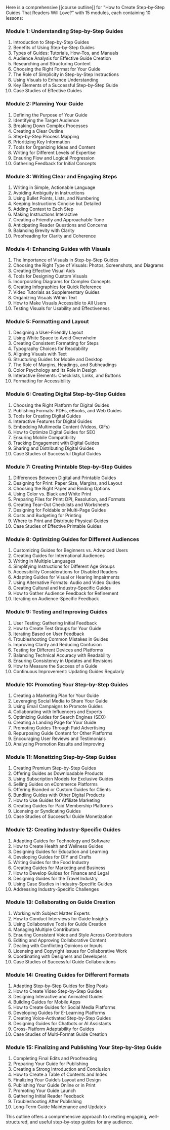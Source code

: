 Here is a comprehensive [[course outline]] for "How to Create Step-by-Step Guides That Readers Will Love?" with 15 modules, each containing 10 lessons:

### Module 1: Understanding Step-by-Step Guides
1. Introduction to Step-by-Step Guides
2. Benefits of Using Step-by-Step Guides
3. Types of Guides: Tutorials, How-Tos, and Manuals
4. Audience Analysis for Effective Guide Creation
5. Researching and Structuring Content
6. Choosing the Right Format for Your Guide
7. The Role of Simplicity in Step-by-Step Instructions
8. Using Visuals to Enhance Understanding
9. Key Elements of a Successful Step-by-Step Guide
10. Case Studies of Effective Guides

### Module 2: Planning Your Guide
1. Defining the Purpose of Your Guide
2. Identifying the Target Audience
3. Breaking Down Complex Processes
4. Creating a Clear Outline
5. Step-by-Step Process Mapping
6. Prioritizing Key Information
7. Tools for Organizing Ideas and Content
8. Writing for Different Levels of Expertise
9. Ensuring Flow and Logical Progression
10. Gathering Feedback for Initial Concepts

### Module 3: Writing Clear and Engaging Steps
1. Writing in Simple, Actionable Language
2. Avoiding Ambiguity in Instructions
3. Using Bullet Points, Lists, and Numbering
4. Keeping Instructions Concise but Detailed
5. Adding Context to Each Step
6. Making Instructions Interactive
7. Creating a Friendly and Approachable Tone
8. Anticipating Reader Questions and Concerns
9. Balancing Brevity with Clarity
10. Proofreading for Clarity and Coherence

### Module 4: Enhancing Guides with Visuals
1. The Importance of Visuals in Step-by-Step Guides
2. Choosing the Right Type of Visuals: Photos, Screenshots, and Diagrams
3. Creating Effective Visual Aids
4. Tools for Designing Custom Visuals
5. Incorporating Diagrams for Complex Concepts
6. Creating Infographics for Quick Reference
7. Video Tutorials as Supplementary Guides
8. Organizing Visuals Within Text
9. How to Make Visuals Accessible to All Users
10. Testing Visuals for Usability and Effectiveness

### Module 5: Formatting and Layout
1. Designing a User-Friendly Layout
2. Using White Space to Avoid Overwhelm
3. Creating Consistent Formatting for Steps
4. Typography Choices for Readability
5. Aligning Visuals with Text
6. Structuring Guides for Mobile and Desktop
7. The Role of Margins, Headings, and Subheadings
8. Color Psychology and Its Role in Design
9. Interactive Elements: Checklists, Links, and Buttons
10. Formatting for Accessibility

### Module 6: Creating Digital Step-by-Step Guides
1. Choosing the Right Platform for Digital Guides
2. Publishing Formats: PDFs, eBooks, and Web Guides
3. Tools for Creating Digital Guides
4. Interactive Features for Digital Guides
5. Embedding Multimedia Content (Videos, GIFs)
6. How to Optimize Digital Guides for SEO
7. Ensuring Mobile Compatibility
8. Tracking Engagement with Digital Guides
9. Sharing and Distributing Digital Guides
10. Case Studies of Successful Digital Guides

### Module 7: Creating Printable Step-by-Step Guides
1. Differences Between Digital and Printable Guides
2. Designing for Print: Paper Size, Margins, and Layout
3. Choosing the Right Paper and Binding Options
4. Using Color vs. Black and White Print
5. Preparing Files for Print: DPI, Resolution, and Formats
6. Creating Tear-Out Checklists and Worksheets
7. Designing for Foldable or Multi-Page Guides
8. Costs and Budgeting for Printing
9. Where to Print and Distribute Physical Guides
10. Case Studies of Effective Printable Guides

### Module 8: Optimizing Guides for Different Audiences
1. Customizing Guides for Beginners vs. Advanced Users
2. Creating Guides for International Audiences
3. Writing in Multiple Languages
4. Simplifying Instructions for Different Age Groups
5. Accessibility Considerations for Disabled Readers
6. Adapting Guides for Visual or Hearing Impairments
7. Using Alternative Formats: Audio and Video Guides
8. Creating Cultural and Industry-Specific Guides
9. How to Gather Audience Feedback for Refinement
10. Iterating on Audience-Specific Feedback

### Module 9: Testing and Improving Guides
1. User Testing: Gathering Initial Feedback
2. How to Create Test Groups for Your Guide
3. Iterating Based on User Feedback
4. Troubleshooting Common Mistakes in Guides
5. Improving Clarity and Reducing Confusion
6. Testing for Different Devices and Platforms
7. Balancing Technical Accuracy with Readability
8. Ensuring Consistency in Updates and Revisions
9. How to Measure the Success of a Guide
10. Continuous Improvement: Updating Guides Regularly

### Module 10: Promoting Your Step-by-Step Guides
1. Creating a Marketing Plan for Your Guide
2. Leveraging Social Media to Share Your Guide
3. Using Email Campaigns to Promote Guides
4. Collaborating with Influencers and Experts
5. Optimizing Guides for Search Engines (SEO)
6. Creating a Landing Page for Your Guide
7. Promoting Guides Through Paid Advertising
8. Repurposing Guide Content for Other Platforms
9. Encouraging User Reviews and Testimonials
10. Analyzing Promotion Results and Improving

### Module 11: Monetizing Step-by-Step Guides
1. Creating Premium Step-by-Step Guides
2. Offering Guides as Downloadable Products
3. Using Subscription Models for Exclusive Guides
4. Selling Guides on eCommerce Platforms
5. Offering Branded or Custom Guides for Clients
6. Bundling Guides with Other Digital Products
7. How to Use Guides for Affiliate Marketing
8. Creating Guides for Paid Membership Platforms
9. Licensing or Syndicating Guides
10. Case Studies of Successful Guide Monetization

### Module 12: Creating Industry-Specific Guides
1. Adapting Guides for Technology and Software
2. How to Create Health and Wellness Guides
3. Designing Guides for Education and Learning
4. Developing Guides for DIY and Crafts
5. Writing Guides for the Food Industry
6. Creating Guides for Marketing and Business
7. How to Develop Guides for Finance and Legal
8. Designing Guides for the Travel Industry
9. Using Case Studies in Industry-Specific Guides
10. Addressing Industry-Specific Challenges

### Module 13: Collaborating on Guide Creation
1. Working with Subject Matter Experts
2. How to Conduct Interviews for Guide Insights
3. Using Collaborative Tools for Guide Creation
4. Managing Multiple Contributors
5. Ensuring Consistent Voice and Style Across Contributors
6. Editing and Approving Collaborative Content
7. Dealing with Conflicting Opinions or Inputs
8. Licensing and Copyright Issues for Collaborative Work
9. Coordinating with Designers and Developers
10. Case Studies of Successful Guide Collaborations

### Module 14: Creating Guides for Different Formats
1. Adapting Step-by-Step Guides for Blog Posts
2. How to Create Video Step-by-Step Guides
3. Designing Interactive and Animated Guides
4. Building Guides for Mobile Apps
5. How to Create Guides for Social Media Platforms
6. Developing Guides for E-Learning Platforms
7. Creating Voice-Activated Step-by-Step Guides
8. Designing Guides for Chatbots or AI Assistants
9. Cross-Platform Adaptability for Guides
10. Case Studies of Multi-Format Guide Creation

### Module 15: Finalizing and Publishing Your Step-by-Step Guide
1. Completing Final Edits and Proofreading
2. Preparing Your Guide for Publishing
3. Creating a Strong Introduction and Conclusion
4. How to Create a Table of Contents and Index
5. Finalizing Your Guide’s Layout and Design
6. Publishing Your Guide Online or in Print
7. Promoting Your Guide Launch
8. Gathering Initial Reader Feedback
9. Troubleshooting After Publishing
10. Long-Term Guide Maintenance and Updates

This outline offers a comprehensive approach to creating engaging, well-structured, and useful step-by-step guides for any audience.